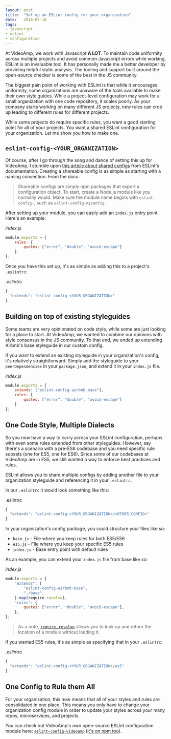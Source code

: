 ```yaml
---
layout: post
title:  "Set up an ESLint config for your organization"
date:   2016-07-18
tags:
- javascript
- eslint
- configuration
---
```

At VideoAmp, we work with Javascript **A LOT**. To maintain code uniformity across multiple projects and avoid common Javascript errors while working, ESLint is an invaluable tool. It has personally made me a better developer by providing helpful static analysis. The tooling and support built around the open-source checker is some of the best in the JS community.

The biggest pain point of working with ESLint is that while it encourages uniformity, some organizations are unaware of the tools available to make their own style guides. While a project-level configuration may work for a small organization with one code repository, it scales poorly. As your company starts working on many different JS projects, new rules can crop up leading to different rules for different projects.

While some projects do require specific rules, you want a good starting point for all of your projects. You want a shared ESLint configuration for your organization. Let me show you how to make one.

## `eslint-config-<YOUR_ORGANIZATION>`
Of course, after I go through the song and dance of setting this up for VideoAmp, I stumble upon [this article about shared configs](http://eslint.org/docs/developer-guide/shareable-configs) from ESLint's documentation. Creating a shareable config is as simple as starting with a naming convention. From the docs:

> Shareable configs are simply npm packages that export a configuration object. To start, create a Node.js module like you normally would. Make sure the module name begins with `eslint-config-`, such as `eslint-config-myconfig`.

After setting up your module, you can easily add an `index.js` entry point. Here's an example:

_index.js_
```js
module.exports = {
    rules: {
        quotes: ["error", "double", "avoid-escape"]
    }
};
```

Once you have this set up, it's as simple as adding this to a project's `.eslintrc`:

_.eslintrc_
```js
{
  "extends": "eslint-config-<YOUR_ORGANIZATION>"
}
```

## Building on top of existing styleguides
Some teams are very opinionated on code style, while some are just looking for a place to start. At VideoAmp, we wanted to combine our opinions with style consensus in the JS community. To that end, we ended up extending Airbnb's base styleguide in our custom config.

If you want to extend an existing styleguide in your organization's config, it's relatively straightforward. Simply add the styleguide to your `peerDependencies` in your `package.json`, and extend it in your `index.js` file.

_index.js_
```js
module.exports = {
    extends: ["eslint-config-airbnb-base"],
    rules: {
        quotes: ["error", "double", "avoid-escape"]
    }
};
```

## One Code Style, Multiple Dialects
So you now have a way to carry across your ESLint configuration, perhaps with even some rules extended from other styleguides. However, say there's a scenario with a pre-ES6 codebase and you need specific rule subsets (one for ES5, one for ES6). Since some of our codebases at VideoAmp are in ES5, we still wanted a way to enforce best practices and rules.

ESLint allows you to share multiple configs by adding another file to your organization styleguide and referencing it in your `.eslintrc`.

In our `.eslintrc` it would look something like this:

.eslintrc
```js
{
  "extends": "eslint-config-<YOUR_ORGANIZATION>/<OTHER_CONFIG>"
}
```

In your organization's config package, you could structure your files like so:
- `base.js` - File where you keep rules for both ES5/ES6
- `es5.js` - File where you keep your specific ES5 rules
- `index.js` - Base entry point with default rules

As an example, you can extend your `index.js` file from base like so:

_index.js_
```js
module.exports = {
    "extends": [
        "eslint-config-airbnb-base",
        "./base",
    ].map(require.resolve),
    "rules": {
        quotes: ["error", "double", "avoid-escape"],
    },
};
```

> As a note, [`require.resolve`](https://nodejs.org/api/globals.html#globals_require_resolve) allows you to look up and return the location of a module without loading it.

If you wanted ES5 rules, it's as simple as specifying that in your `.eslintrc`:

_.eslintrc_
```js
{
  "extends": "eslint-config-<YOUR_ORGANIZATION>/es5"
}
```

## One Config to Rule them All
For your organization, this now means that all of your styles and rules are consolidated in one place. This means you only have to change your organization config module in order to update your styles across your many repos, microservices, and projects.

You can check out VideoAmp's own open-source ESLint configuration module here:  [`eslint-config-videoamp`](https://github.com/VideoAmp/eslint-config-videoamp) ([it's on npm too](https://www.npmjs.com/package/eslint-config-videoamp)).

